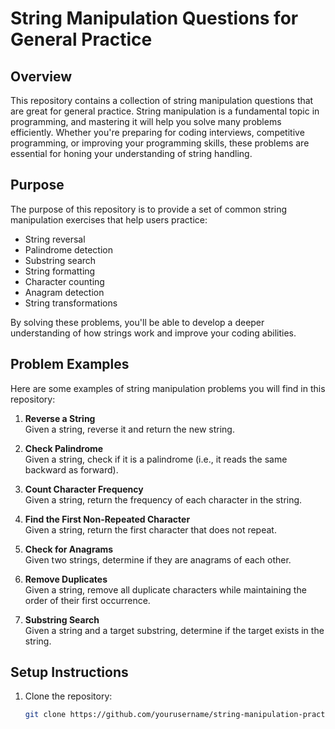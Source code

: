 # String Manipulation Questions for General Practice

## Overview
This repository contains a collection of string manipulation questions that are great for general practice. String manipulation is a fundamental topic in programming, and mastering it will help you solve many problems efficiently. Whether you're preparing for coding interviews, competitive programming, or improving your programming skills, these problems are essential for honing your understanding of string handling.

## Purpose
The purpose of this repository is to provide a set of common string manipulation exercises that help users practice:

- String reversal
- Palindrome detection
- Substring search
- String formatting
- Character counting
- Anagram detection
- String transformations

By solving these problems, you'll be able to develop a deeper understanding of how strings work and improve your coding abilities.

## Problem Examples
Here are some examples of string manipulation problems you will find in this repository:

1. **Reverse a String**  
   Given a string, reverse it and return the new string.

2. **Check Palindrome**  
   Given a string, check if it is a palindrome (i.e., it reads the same backward as forward).

3. **Count Character Frequency**  
   Given a string, return the frequency of each character in the string.

4. **Find the First Non-Repeated Character**  
   Given a string, return the first character that does not repeat.

5. **Check for Anagrams**  
   Given two strings, determine if they are anagrams of each other.

6. **Remove Duplicates**  
   Given a string, remove all duplicate characters while maintaining the order of their first occurrence.

7. **Substring Search**  
   Given a string and a target substring, determine if the target exists in the string.

## Setup Instructions
1. Clone the repository:
   ```bash
   git clone https://github.com/yourusername/string-manipulation-practice.git
